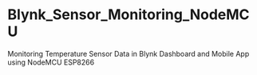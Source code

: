 # Blynk_Sensor_Monitoring_NodeMCU
Monitoring Temperature Sensor Data in Blynk Dashboard and Mobile App using NodeMCU ESP8266
